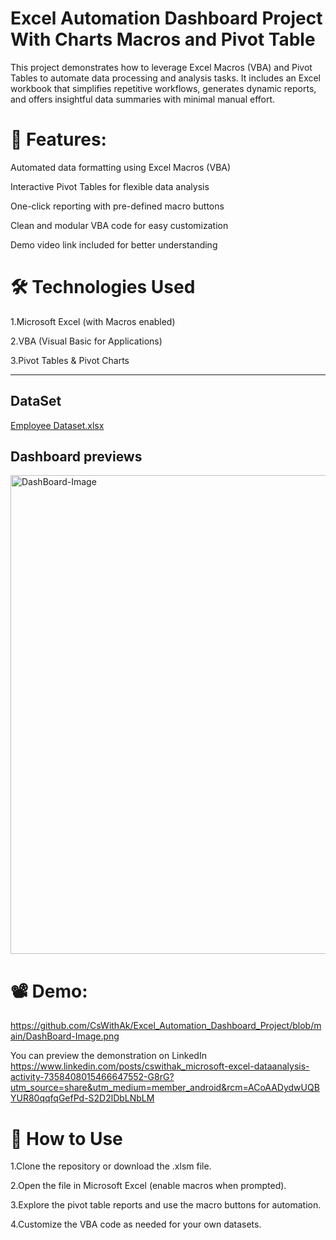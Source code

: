 # Excel Automation Dashboard Project With Charts Macros and Pivot Table
This project demonstrates how to leverage Excel Macros (VBA) and Pivot Tables to automate data processing and analysis tasks. It includes an Excel workbook that simplifies repetitive workflows, generates dynamic reports, and offers insightful data summaries with minimal manual effort.

# 🚀 Features:
Automated data formatting using Excel Macros (VBA)

Interactive Pivot Tables for flexible data analysis

One-click reporting with pre-defined macro buttons

Clean and modular VBA code for easy customization

Demo video link included for better understanding

# 🛠 Technologies Used
1.Microsoft Excel (with Macros enabled)

2.VBA (Visual Basic for Applications)

3.Pivot Tables & Pivot Charts

---
## DataSet 
[Employee Dataset.xlsx](https://github.com/user-attachments/files/21856656/Employee.Dataset.xlsx)


## Dashboard previews
<img width="1359" height="766" alt="DashBoard-Image" src="https://github.com/user-attachments/assets/faefa13b-e140-492d-a81e-c8dae0b879e9" />


# 📽 Demo:
https://github.com/CsWithAk/Excel_Automation_Dashboard_Project/blob/main/DashBoard-Image.png

You can preview the demonstration on LinkedIn https://www.linkedin.com/posts/cswithak_microsoft-excel-dataanalysis-activity-7358408015466647552-G8rG?utm_source=share&utm_medium=member_android&rcm=ACoAADydwUQBYUR80qqfqGefPd-S2D2lDbLNbLM

# 📌 How to Use
1.Clone the repository or download the .xlsm file.

2.Open the file in Microsoft Excel (enable macros when prompted).

3.Explore the pivot table reports and use the macro buttons for automation.

4.Customize the VBA code as needed for your own datasets.

